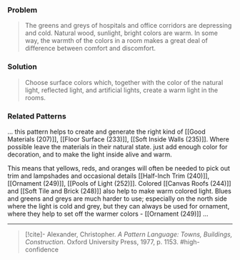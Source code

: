 ### Problem
>The greens and greys of hospitals and office corridors are depressing and cold. Natural wood, sunlight, bright colors are warm. In some way, the warmth of the colors in a room makes a great deal of difference between comfort and discomfort.

### Solution
>Choose surface colors which, together with the color of the natural light, reflected light, and artificial lights, create a warm light in the rooms.

### Related Patterns
... this pattern helps to create and generate the right kind of [[Good Materials (207)]], [[Floor Surface (233)]], [[Soft Inside Walls (235)]]. Where possible leave the materials in their natural state. just add enough color for decoration, and to make the light inside alive and warm.

This means that yellows, reds, and oranges will often be needed to pick out trim and lampshades and occasional details [[Half-Inch Trim (240)]], [[Ornament (249)]], [[Pools of Light (252)]]. Colored [[Canvas Roofs (244)]] and [[Soft Tile and Brick (248)]] also help to make warm colored light. Blues and greens and greys are much harder to use; especially on the north side where the light is cold and grey, but they can always be used for ornament, where they help to set off the warmer colors - [[Ornament (249)]] ...

---
> [!cite]- Alexander, Christopher. _A Pattern Language: Towns, Buildings, Construction_. Oxford University Press, 1977, p. 1153.
> #high-confidence 